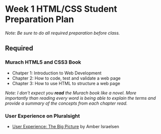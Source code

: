 # Week 1 HTML/CSS Student Preparation Plan

_Note: Be sure to do all required preparation before class._

## Required

### Murach HTML5 and CSS3 Book
- Chatper 1: Introduction to Web Development
- Chapter 2: How to code, test and validate a web page
- Chapter 3: How to use HTML to structure a web page

_Note: I don't expect you **read** the Murach book like a novel. More importantly than reading every word is being able to explain the terms and provide a summary of the concepts from each chapter read._

### User Experience on Pluralsight

- [User Experience: The Big Picture](https://app.pluralsight.com/library/courses/ux-big-picture/table-of-contents) by Amber Israelsen
